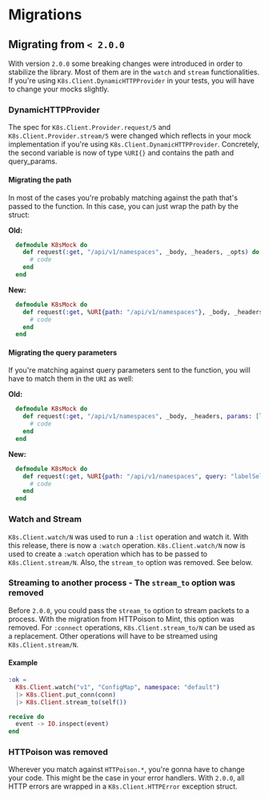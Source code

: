 # Migrations

## Migrating from `< 2.0.0`

With version `2.0.0` some breaking changes were introduced in order to stabilize
the library. Most of them are in the `watch` and `stream` functionalities.
If you're using `K8s.Client.DynamicHTTPProvider` in your tests, you
will have to change your mocks slightly.

### DynamicHTTPProvider

The spec for `K8s.Client.Provider.request/5` and `K8s.Client.Provider.stream/5`
were changed which reflects in your mock implementation if you're using
`K8s.Client.DynamicHTTPProvider`. Concretely, the second variable is now of type
`%URI{}` and contains the path and query_params.

#### Migrating the path

In most of the cases you're probably matching against the path that's passed
to the function. In this case, you can just wrap the path by the struct:

**Old:**

```elixir
  defmodule K8sMock do
    def request(:get, "/api/v1/namespaces", _body, _headers, _opts) do
      # code
    end
  end
```

**New:**

```elixir
  defmodule K8sMock do
    def request(:get, %URI{path: "/api/v1/namespaces"}, _body, _headers, _opts) do
      # code
    end
  end
```

#### Migrating the query parameters

If you're matching against query parameters sent to the function, you will
have to match them in the `URI` as well:

**Old:**

```elixir
  defmodule K8sMock do
    def request(:get, "/api/v1/namespaces", _body, _headers, params: [labelSelector: "app=nginx"]) do
      # code
    end
  end
```

**New:**

```elixir
  defmodule K8sMock do
    def request(:get, %URI{path: "/api/v1/namespaces", query: "labelSelector=app%3Dnginx"}, _body, _headers, _opts) do
      # code
    end
  end
```

### Watch and Stream

`K8s.Client.watch/N` was used to run a `:list` operation and watch it. With this
release, there is now a `:watch` operation. `K8s.Client.watch/N` now is used
to create a `:watch` operation which has to be passed to `K8s.Client.stream/N`.
Also, the `stream_to` option was removed. See below.

### Streaming to another process - The `stream_to` option was removed

Before `2.0.0`, you could pass the `stream_to` option to stream packets to a
process. With the migration from HTTPoison to Mint, this option was removed.
For `:connect` operations, `K8s.Client.stream_to/N` can be used as a replacement.
Other operations will have to be streamed using `K8s.Client.stream/N`.

#### Example

```elixir
:ok =
  K8s.Client.watch("v1", "ConfigMap", namespace: "default")
  |> K8s.Client.put_conn(conn)
  |> K8s.Client.stream_to(self())

receive do
  event -> IO.inspect(event)
end
```

### HTTPoison was removed

Wherever you match against `HTTPoison.*`, you're gonna have to change your code.
This might be the case in your error handlers. With `2.0.0`, all HTTP errors are
wrapped in a `K8s.Client.HTTPError` exception struct.
